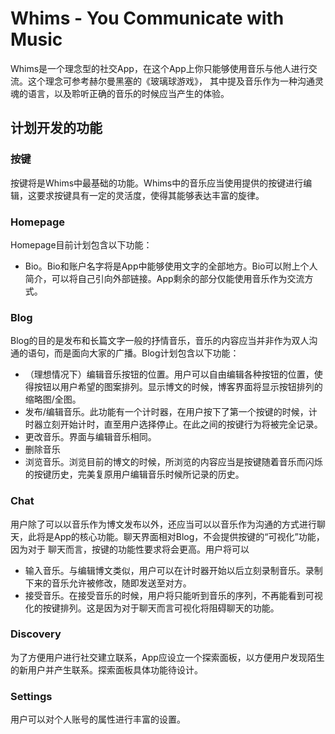 # Whims - You Communicate with Music
Whims是一个理念型的社交App，在这个App上你只能够使用音乐与他人进行交流。这个理念可参考赫尔曼黑塞的《玻璃球游戏》，
其中提及音乐作为一种沟通灵魂的语言，以及聆听正确的音乐的时候应当产生的体验。

## 计划开发的功能

### 按键
按键将是Whims中最基础的功能。Whims中的音乐应当使用提供的按键进行编辑，这要求按键具有一定的灵活度，使得其能够表达丰富的旋律。

### Homepage
Homepage目前计划包含以下功能：
- Bio。Bio和账户名字将是App中能够使用文字的全部地方。Bio可以附上个人简介，可以将自己引向外部链接。App剩余的部分仅能使用音乐作为交流方式。

### Blog
Blog的目的是发布和长篇文字一般的抒情音乐，音乐的内容应当并非作为双人沟通的语句，而是面向大家的广播。Blog计划包含以下功能：
- （理想情况下）编辑音乐按钮的位置。用户可以自由编辑各种按钮的位置，使得按钮以用户希望的图案排列。显示博文的时候，博客界面将显示按钮排列的缩略图/全图。
- 发布/编辑音乐。此功能有一个计时器，在用户按下了第一个按键的时候，计时器立刻开始计时，直至用户选择停止。在此之间的按键行为将被完全记录。
- 更改音乐。界面与编辑音乐相同。
- 删除音乐
- 浏览音乐。浏览目前的博文的时候，所浏览的内容应当是按键随着音乐而闪烁的按键历史，完美复原用户编辑音乐时候所记录的历史。

### Chat
用户除了可以以音乐作为博文发布以外，还应当可以以音乐作为沟通的方式进行聊天，此将是App的核心功能。聊天界面相对Blog，不会提供按键的“可视化”功能，因为对于
聊天而言，按键的功能性要求将会更高。用户将可以
- 输入音乐。与编辑博文类似，用户可以在计时器开始以后立刻录制音乐。录制下来的音乐允许被修改，随即发送至对方。
- 接受音乐。在接受音乐的时候，用户将只能听到音乐的序列，不再能看到可视化的按键排列。这是因为对于聊天而言可视化将阻碍聊天的功能。

### Discovery
为了方便用户进行社交建立联系，App应设立一个探索面板，以方便用户发现陌生的新用户并产生联系。探索面板具体功能待设计。

### Settings
用户可以对个人账号的属性进行丰富的设置。
